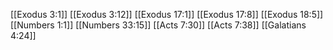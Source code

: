 [[Exodus 3:1]]
[[Exodus 3:12]]
[[Exodus 17:1]]
[[Exodus 17:8]]
[[Exodus 18:5]]
[[Numbers 1:1]]
[[Numbers 33:15]]
[[Acts 7:30]]
[[Acts 7:38]]
[[Galatians 4:24]]
